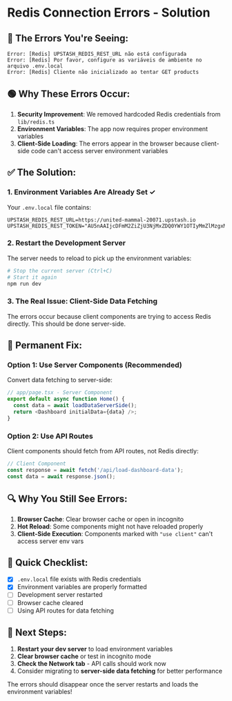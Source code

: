 # Redis Connection Errors - Solution

## 🔴 The Errors You're Seeing:

```
Error: [Redis] UPSTASH_REDIS_REST_URL não está configurada
Error: [Redis] Por favor, configure as variáveis de ambiente no arquivo .env.local
Error: [Redis] Cliente não inicializado ao tentar GET products
```

## 🟢 Why These Errors Occur:

1. **Security Improvement**: We removed hardcoded Redis credentials from `lib/redis.ts`
2. **Environment Variables**: The app now requires proper environment variables
3. **Client-Side Loading**: The errors appear in the browser because client-side code can't access server environment variables

## ✅ The Solution:

### 1. **Environment Variables Are Already Set** ✓
Your `.env.local` file contains:
```
UPSTASH_REDIS_REST_URL=https://united-mammal-20071.upstash.io
UPSTASH_REDIS_REST_TOKEN="AU5nAAIjcDFmM2ZiZjU3NjMxZDQ0YWY1OTIyMmZlMzgxMDgzMTkzYXAxMA"
```

### 2. **Restart the Development Server**
The server needs to reload to pick up the environment variables:
```bash
# Stop the current server (Ctrl+C)
# Start it again
npm run dev
```

### 3. **The Real Issue: Client-Side Data Fetching**
The errors occur because client components are trying to access Redis directly. This should be done server-side.

## 🚀 Permanent Fix:

### Option 1: Use Server Components (Recommended)
Convert data fetching to server-side:
```typescript
// app/page.tsx - Server Component
export default async function Home() {
  const data = await loadDataServerSide();
  return <Dashboard initialData={data} />;
}
```

### Option 2: Use API Routes
Client components should fetch from API routes, not Redis directly:
```typescript
// Client Component
const response = await fetch('/api/load-dashboard-data');
const data = await response.json();
```

## 🔍 Why You Still See Errors:

1. **Browser Cache**: Clear browser cache or open in incognito
2. **Hot Reload**: Some components might not have reloaded properly
3. **Client-Side Execution**: Components marked with `"use client"` can't access server env vars

## 📝 Quick Checklist:

- [x] `.env.local` file exists with Redis credentials
- [x] Environment variables are properly formatted
- [ ] Development server restarted
- [ ] Browser cache cleared
- [ ] Using API routes for data fetching

## 🎯 Next Steps:

1. **Restart your dev server** to load environment variables
2. **Clear browser cache** or test in incognito mode
3. **Check the Network tab** - API calls should work now
4. Consider migrating to **server-side data fetching** for better performance

The errors should disappear once the server restarts and loads the environment variables! 